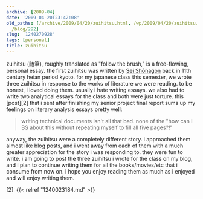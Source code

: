 ```yaml
---
archive: [2009-04]
date: '2009-04-20T23:42:08'
old_paths: [/archive/2009/04/20/zuihitsu.html, /wp/2009/04/20/zuihitsu/, /2009/04/20/zuihitsu/,
  /blog/292]
slug: '1240270928'
tags: [personal]
title: zuihitsu
---
```


zuihitsu (随筆), roughly translated as "follow the brush," is
a free-flowing, personal essay. the first zuihitsu was written by [Sei
Shōnagon][1] back in 11th century heian period kyoto. for my japanese
class this semester, we wrote three zuihitsu in response to the works of
literature we were reading. to be honest, i loved doing them. usually
i hate writing essays. we also had to write two analytical essays for the
class and both were just torture. this [post][2] that i sent after
finishing my senior project final report sums up my feelings on literary
analysis essays pretty well: 

> writing technical documents isn't all that bad. none of the "how can
> I BS about this without repeating myself to fill all five pages?!"

anyway, the zuihitsu were a completely different story. i approached them
almost like blog posts, and i went away from each of them with a much
greater appreciation for the story i was responding to. they were fun to
write. i am going to post the three zuihitsu i wrote for the class on my
blog, and i plan to continue writing them for all the books/movies/etc
that i consume from now on. i hope you enjoy reading them as much as
i enjoyed and will enjoy writing them.

[1]: http://en.wikipedia.org/wiki/Sei_Shōnagon
[2]: {{< relref "1240023184.md" >}}

